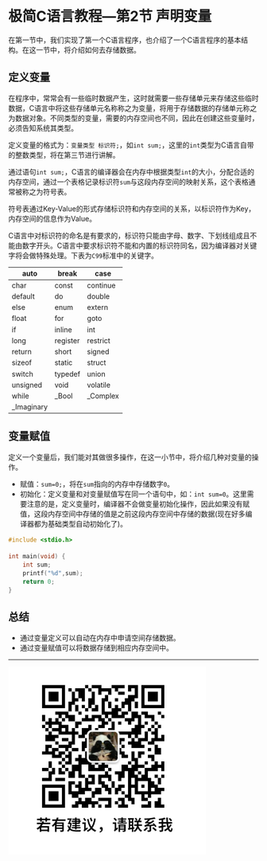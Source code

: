 # 极简C语言教程—第2节 声明变量

在第一节中，我们实现了第一个C语言程序，也介绍了一个C语言程序的基本结构。在这一节中，将介绍如何去存储数据。

## 定义变量

在程序中，常常会有一些临时数据产生，这时就需要一些存储单元来存储这些临时数据，C语言中将这些存储单元名称称之为变量，将用于存储数据的存储单元称之为数据对象。不同类型的变量，需要的内存空间也不同，因此在创建这些变量时，必须告知系统其类型。

定义变量的格式为：`变量类型 标识符;`，如`int sum;`，这里的`int`类型为C语言自带的整数类型，将在第三节进行讲解。

通过语句`int sum;`，C语言的编译器会在内存中根据类型`int`的大小，分配合适的内存空间，通过一个表格记录标识符`sum`与这段内存空间的映射关系，这个表格通常被称之为符号表。

符号表通过Key-Value的形式存储标识符和内存空间的关系，以标识符作为Key，内存空间的信息作为Value。

C语言中对标识符的命名是有要求的，标识符只能由字母、数字、下划线组成且不能由数字开头。C语言中要求标识符不能和内置的标识符同名，因为编译器对关键字将会做特殊处理。下表为`C99`标准中的关键字。

| auto       | break    | case     |
| ---------- | -------- | -------- |
| char       | const    | continue |
| default    | do       | double   |
| else       | enum     | extern   |
| float      | for      | goto     |
| if         | inline   | int      |
| long       | register | restrict |
| return     | short    | signed   |
| sizeof     | static   | struct   |
| switch     | typedef  | union    |
| unsigned   | void     | volatile |
| while      | _Bool    | _Complex |
| _Imaginary |          |          |

## 变量赋值

定义一个变量后，我们能对其做很多操作，在这一小节中，将介绍几种对变量的操作。

- 赋值：`sum=0;`，将在`sum`指向的内存中存储数字`0`。
- 初始化：定义变量和对变量赋值写在同一个语句中，如：`int sum=0`。这里需要注意的是，定义变量时，编译器不会做变量初始化操作，因此如果没有赋值，这段内存空间中存储的值是之前这段内存空间中存储的数据(现在好多编译器都为基础类型自动初始化了)。

```c
#include <stdio.h>

int main(void) {
    int sum;
    printf("%d",sum);
    return 0;
}
```

## 总结

- 通过变量定义可以自动在内存中申请空间存储数据。
- 通过变量赋值可以将数据存储到相应内存空间中。

----

![微信号](图片/微信号.png)